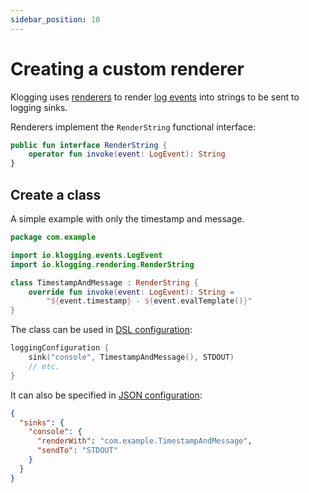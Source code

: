 ```yaml
---
sidebar_position: 10
---
```


# Creating a custom renderer

Klogging uses [renderers](../concepts/rendering-and-sending.md#rendering) to render
[log events](../concepts/log-events.md) into strings to be sent to logging sinks.

Renderers implement the `RenderString` functional interface:

```kotlin
public fun interface RenderString {
    operator fun invoke(event: LogEvent): String
}
```

## Create a class

A simple example with only the timestamp and message.

```kotlin
package com.example

import io.klogging.events.LogEvent
import io.klogging.rendering.RenderString

class TimestampAndMessage : RenderString {
    override fun invoke(event: LogEvent): String =
        "${event.timestamp} - ${event.evalTemplate()}"
}
```

The class can be used in [DSL configuration](../configuration/dsl.md):

```kotlin
loggingConfiguration {
    sink("console", TimestampAndMessage(), STDOUT)
    // etc.
}
```

It can also be specified in [JSON configuration](../configuration/json.md):

```json
{
  "sinks": {
    "console": {
      "renderWith": "com.example.TimestampAndMessage",
      "sendTo": "STDOUT"
    }
  }
}
```
